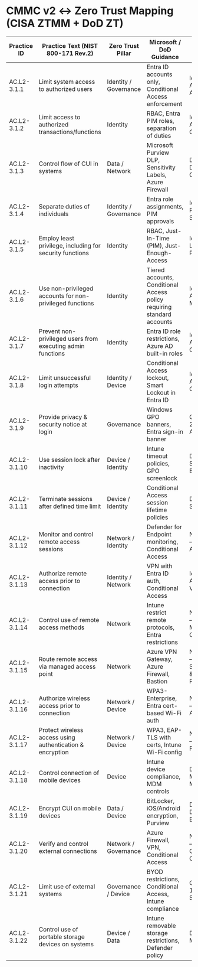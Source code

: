 # CMMC v2 ↔ Zero Trust Mapping (CISA ZTMM + DoD ZT)
| Practice ID   | Practice Text (NIST 800-171 Rev.2) | Zero Trust Pillar | Microsoft / DoD Guidance | CISA ZTMM Ref | DoD ZT Ref |
|---------------|------------------------------------|-------------------|--------------------------|---------------|------------|
| AC.L2-3.1.1   | Limit system access to authorized users | Identity / Governance | Entra ID accounts only, Conditional Access enforcement | Identity 1.1 – Access & Authorization | User 1.1 – Authenticate & Authorize |
| AC.L2-3.1.2   | Limit access to authorized transactions/functions | Identity | RBAC, Entra PIM roles, separation of duties | Identity 1.2 – Authorization Granularity | User 1.2 – Role-based Access |
| AC.L2-3.1.3   | Control flow of CUI in systems | Data / Network | Microsoft Purview DLP, Sensitivity Labels, Azure Firewall | Data 2.1 – Data Access Control | Data 2.1 – Flow Enforcement |
| AC.L2-3.1.4   | Separate duties of individuals | Identity / Governance | Entra role assignments, PIM approvals | Identity 1.2 – Privilege Separation | User 1.3 – Segregation of Duties |
| AC.L2-3.1.5   | Employ least privilege, including for security functions | Identity | RBAC, Just-In-Time (PIM), Just-Enough-Access | Identity 1.1 – Least Privilege | User 1.4 – Least Privilege Enforcement |
| AC.L2-3.1.6   | Use non-privileged accounts for non-privileged functions | Identity | Tiered accounts, Conditional Access policy requiring standard accounts | Identity 1.1 – Account Management | User 1.5 – Privileged Account Use |
| AC.L2-3.1.7   | Prevent non-privileged users from executing admin functions | Identity | Entra ID role restrictions, Azure AD built-in roles | Identity 1.1 – Authorization Control | User 1.6 – Admin Function Restriction |
| AC.L2-3.1.8   | Limit unsuccessful login attempts | Identity / Device | Conditional Access lockout, Smart Lockout in Entra ID | Identity 2.2 – Authentication Controls | User 2.1 – Login Attempt Restriction |
| AC.L2-3.1.9   | Provide privacy & security notice at login | Governance | Windows GPO banners, Entra sign-in banner | Governance 2.1 – Policy Awareness | Governance 1.1 – Policy Display |
| AC.L2-3.1.10  | Use session lock after inactivity | Device / Identity | Intune timeout policies, GPO screenlock | Devices 1.1 – Session Enforcement | Device 1.2 – Idle Session Timeout |
| AC.L2-3.1.11  | Terminate sessions after defined time limit | Device / Identity | Conditional Access session lifetime policies | Devices 1.1 – Session Mgmt | Device 1.3 – Session Termination |
| AC.L2-3.1.12  | Monitor and control remote access sessions | Network / Identity | Defender for Endpoint monitoring, Conditional Access | Networks 2.1 – Remote Access Mgmt | Network 2.2 – Remote Access Control |
| AC.L2-3.1.13  | Authorize remote access prior to connection | Identity / Network | VPN with Entra ID auth, Conditional Access | Identity 1.1 – Access Verification | Network 2.3 – Remote Access Authorization |
| AC.L2-3.1.14  | Control use of remote access methods | Network | Intune restrict remote protocols, Entra restrictions | Networks 2.1 – Remote Method Control | Network 2.3 – Method Restriction |
| AC.L2-3.1.15  | Route remote access via managed access point | Network | Azure VPN Gateway, Azure Firewall, Bastion | Networks 3.1 – Segmentation & Access Points | Network 2.4 – Access Point Routing |
| AC.L2-3.1.16  | Authorize wireless access prior to connection | Network / Device | WPA3-Enterprise, Entra cert-based Wi-Fi auth | Networks 2.1 – Wireless AuthN | Network 2.5 – Wireless Authorization |
| AC.L2-3.1.17  | Protect wireless access using authentication & encryption | Network / Device | WPA3, EAP-TLS with certs, Intune Wi-Fi config | Networks 2.2 – Wireless Protection | Network 2.5 – Wireless Encryption |
| AC.L2-3.1.18  | Control connection of mobile devices | Device | Intune device compliance, MDM controls | Devices 2.1 – Mobile Device Mgmt | Device 2.6 – Mobile Device Control |
| AC.L2-3.1.19  | Encrypt CUI on mobile devices | Data / Device | BitLocker, iOS/Android encryption, Purview | Data 2.1 – Data Encryption | Data 2.1 – Mobile Encryption |
| AC.L2-3.1.20  | Verify and control external connections | Network / Governance | Azure Firewall, VPN, Conditional Access | Networks 3.1 – External Connection Control | Network 2.6 – External Connection Mgmt |
| AC.L2-3.1.21  | Limit use of external systems | Governance / Device | BYOD restrictions, Conditional Access, Intune compliance | Governance 1.2 – External System Policy | Governance 1.3 – External Use Control |
| AC.L2-3.1.22  | Control use of portable storage devices on systems | Device / Data | Intune removable storage restrictions, Defender policy | Data 2.1 – Media Control | Device 2.7 – Removable Media Control |
